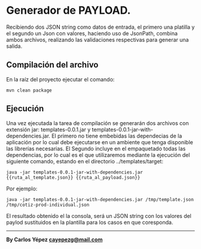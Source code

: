 # Generador de PAYLOAD.

Recibiendo dos JSON string como datos de entrada, el primero una platilla y el segundo un Json con valores, 
haciendo uso de JsonPath, combina ambos archivos, realizando las validaciones respectivas para generar una
salida.

## Compilación del archivo

En la raíz del proyecto ejecutar el comando:
```
mvn clean package
```

## Ejecución 

Una vez ejecutada la tarea de compilación se generarán dos archivos con extensión jar: templates-0.0.1.jar y templates-0.0.1-jar-with-dependencies.jar.
El primero no tiene embebidas las dependecias de la aplicación por lo cual debe ejecutarse en un ambiente que tenga disponible las librerías necesarias.
El Segundo incluye en el empaquetado todas las dependencias, por lo cual es el que utilizaremos mediante la ejecución del siguiente comando, estando en
el directorio ../templates/target:

```
java -jar templates-0.0.1-jar-with-dependencies.jar {{ruta_al_template.json}} {{ruta_al_payload.json}}
```

Por ejemplo: 

```
java -jar templates-0.0.1-jar-with-dependencies.jar /tmp/template.json /tmp/cotiz-prod-individual.json
```

El resultado obtenido el la consola, será un JSON string con los valores del paylod sustituidos en la plantilla para los casos en que coresponda.


---

**By Carlos Yépez <cayepezg@mail.com>**